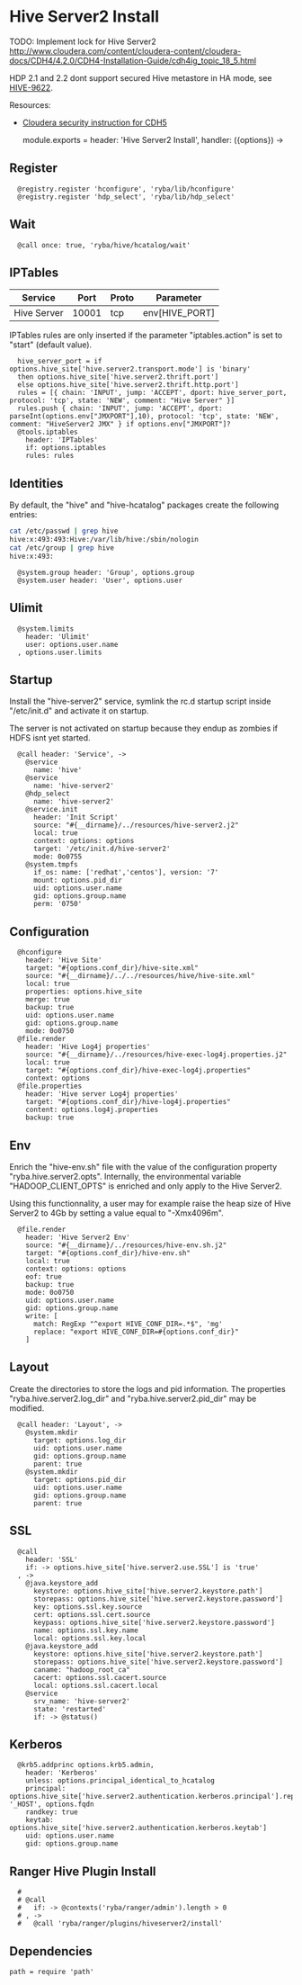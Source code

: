 
# Hive Server2 Install

TODO: Implement lock for Hive Server2
http://www.cloudera.com/content/cloudera-content/cloudera-docs/CDH4/4.2.0/CDH4-Installation-Guide/cdh4ig_topic_18_5.html

HDP 2.1 and 2.2 dont support secured Hive metastore in HA mode, see
[HIVE-9622](https://issues.apache.org/jira/browse/HIVE-9622).

Resources:
*   [Cloudera security instruction for CDH5](http://www.cloudera.com/content/cloudera/en/documentation/core/latest/topics/cdh_sg_hiveserver2_security.html)

    module.exports =  header: 'Hive Server2 Install', handler: ({options}) ->

## Register

      @registry.register 'hconfigure', 'ryba/lib/hconfigure'
      @registry.register 'hdp_select', 'ryba/lib/hdp_select'

## Wait

      @call once: true, 'ryba/hive/hcatalog/wait'

## IPTables

| Service        | Port  | Proto | Parameter            |
|----------------|-------|-------|----------------------|
| Hive Server    | 10001 | tcp   | env[HIVE_PORT]       |


IPTables rules are only inserted if the parameter "iptables.action" is set to
"start" (default value).

      hive_server_port = if options.hive_site['hive.server2.transport.mode'] is 'binary'
      then options.hive_site['hive.server2.thrift.port']
      else options.hive_site['hive.server2.thrift.http.port']
      rules = [{ chain: 'INPUT', jump: 'ACCEPT', dport: hive_server_port, protocol: 'tcp', state: 'NEW', comment: "Hive Server" }]
      rules.push { chain: 'INPUT', jump: 'ACCEPT', dport: parseInt(options.env["JMXPORT"],10), protocol: 'tcp', state: 'NEW', comment: "HiveServer2 JMX" } if options.env["JMXPORT"]?
      @tools.iptables
        header: 'IPTables'
        if: options.iptables
        rules: rules

## Identities

By default, the "hive" and "hive-hcatalog" packages create the following
entries:

```bash
cat /etc/passwd | grep hive
hive:x:493:493:Hive:/var/lib/hive:/sbin/nologin
cat /etc/group | grep hive
hive:x:493:
```

      @system.group header: 'Group', options.group
      @system.user header: 'User', options.user

## Ulimit

      @system.limits
        header: 'Ulimit'
        user: options.user.name
      , options.user.limits

## Startup

Install the "hive-server2" service, symlink the rc.d startup script
inside "/etc/init.d" and activate it on startup.

The server is not activated on startup because they endup as zombies if HDFS
isnt yet started.

      @call header: 'Service', ->
        @service
          name: 'hive'
        @service
          name: 'hive-server2'
        @hdp_select
          name: 'hive-server2'
        @service.init
          header: 'Init Script'
          source: "#{__dirname}/../resources/hive-server2.j2"
          local: true
          context: options: options
          target: '/etc/init.d/hive-server2'
          mode: 0o0755
        @system.tmpfs
          if_os: name: ['redhat','centos'], version: '7'
          mount: options.pid_dir
          uid: options.user.name
          gid: options.group.name
          perm: '0750'

## Configuration

      @hconfigure
        header: 'Hive Site'
        target: "#{options.conf_dir}/hive-site.xml"
        source: "#{__dirname}/../../resources/hive/hive-site.xml"
        local: true
        properties: options.hive_site
        merge: true
        backup: true
        uid: options.user.name
        gid: options.group.name
        mode: 0o0750
      @file.render
        header: 'Hive Log4j properties'
        source: "#{__dirname}/../resources/hive-exec-log4j.properties.j2"
        local: true
        target: "#{options.conf_dir}/hive-exec-log4j.properties"
        context: options
      @file.properties
        header: 'Hive server Log4j properties'
        target: "#{options.conf_dir}/hive-log4j.properties"
        content: options.log4j.properties
        backup: true

## Env

Enrich the "hive-env.sh" file with the value of the configuration property
"ryba.hive.server2.opts". Internally, the environmental variable
"HADOOP_CLIENT_OPTS" is enriched and only apply to the Hive Server2.

Using this functionnality, a user may for example raise the heap size of Hive
Server2 to 4Gb by setting a value equal to "-Xmx4096m".

      @file.render
        header: 'Hive Server2 Env'
        source: "#{__dirname}/../resources/hive-env.sh.j2"
        target: "#{options.conf_dir}/hive-env.sh"
        local: true
        context: options: options
        eof: true
        backup: true
        mode: 0o0750
        uid: options.user.name
        gid: options.group.name
        write: [
          match: RegExp "^export HIVE_CONF_DIR=.*$", 'mg'
          replace: "export HIVE_CONF_DIR=#{options.conf_dir}"
        ]

## Layout

Create the directories to store the logs and pid information. The properties
"ryba.hive.server2.log\_dir" and "ryba.hive.server2.pid\_dir" may be modified.

      @call header: 'Layout', ->
        @system.mkdir
          target: options.log_dir
          uid: options.user.name
          gid: options.group.name
          parent: true
        @system.mkdir
          target: options.pid_dir
          uid: options.user.name
          gid: options.group.name
          parent: true

## SSL

      @call
        header: 'SSL'
        if: -> options.hive_site['hive.server2.use.SSL'] is 'true'
      , ->
        @java.keystore_add
          keystore: options.hive_site['hive.server2.keystore.path']
          storepass: options.hive_site['hive.server2.keystore.password']
          key: options.ssl.key.source
          cert: options.ssl.cert.source
          keypass: options.hive_site['hive.server2.keystore.password']
          name: options.ssl.key.name
          local: options.ssl.key.local
        @java.keystore_add
          keystore: options.hive_site['hive.server2.keystore.path']
          storepass: options.hive_site['hive.server2.keystore.password']
          caname: "hadoop_root_ca"
          cacert: options.ssl.cacert.source
          local: options.ssl.cacert.local
        @service
          srv_name: 'hive-server2'
          state: 'restarted'
          if: -> @status()

## Kerberos

      @krb5.addprinc options.krb5.admin,
        header: 'Kerberos'
        unless: options.principal_identical_to_hcatalog
        principal: options.hive_site['hive.server2.authentication.kerberos.principal'].replace '_HOST', options.fqdn
        randkey: true
        keytab: options.hive_site['hive.server2.authentication.kerberos.keytab']
        uid: options.user.name
        gid: options.group.name

## Ranger Hive Plugin Install
      # 
      # @call
      #   if: -> @contexts('ryba/ranger/admin').length > 0
      # , ->
      #   @call 'ryba/ranger/plugins/hiveserver2/install'

## Dependencies

    path = require 'path'
